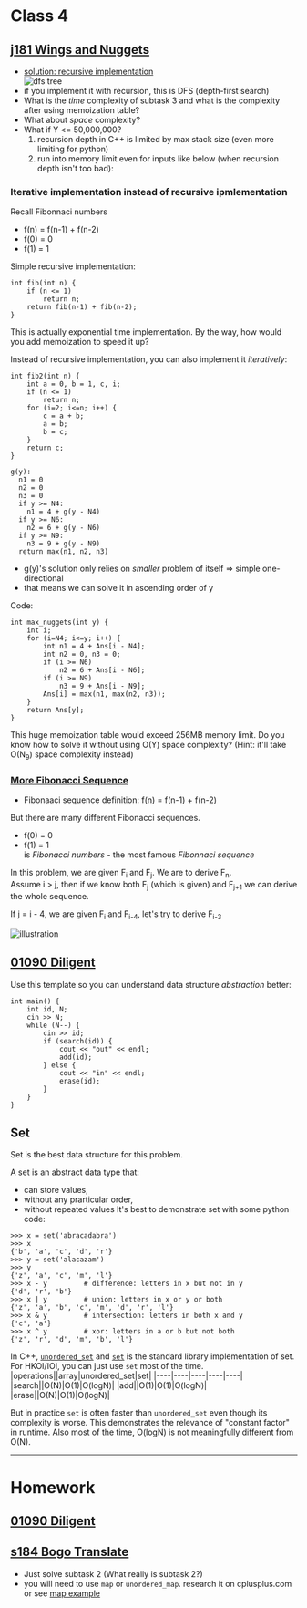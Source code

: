 # Class 4
## [j181 Wings and Nuggets](https://judge.hkoi.org/task/J181)
- [solution: recursive implementation](https://github.com/miyagi-sensei/j181/blob/main/v1.cpp)<br>
![dfs tree](https://github.com/miyagi-sensei/georgia/blob/main/class3/j181.jpeg)
- if you implement it with recursion, this is DFS (depth-first search)
- What is the *time* complexity of subtask 3 and what is the complexity after using memoization table?
- What about *space* complexity?
- What if Y <= 50,000,000?
    1. recursion depth in C++ is limited by max stack size (even more limiting for python)
    2. run into memory limit even for inputs like below (when recursion depth isn't too bad):

### Iterative implementation instead of recursive ipmlementation
Recall Fibonnaci numbers
- f(n) = f(n-1) + f(n-2)
- f(0) = 0
- f(1) = 1

Simple recursive implementation:
```
int fib(int n) {
    if (n <= 1)
        return n;
    return fib(n-1) + fib(n-2);
}
```
This is actually exponential time implementation. By the way, how would you add memoization to speed it up?

Instead of recursive implementation, you can also implement it *iteratively*:
```
int fib2(int n) {
    int a = 0, b = 1, c, i;
    if (n <= 1)
        return n;
    for (i=2; i<=n; i++) {
        c = a + b;
        a = b;
        b = c;
    }
    return c;
}
```
```
g(y):
  n1 = 0
  n2 = 0
  n3 = 0
  if y >= N4:
    n1 = 4 + g(y - N4)
  if y >= N6:
    n2 = 6 + g(y - N6)
  if y >= N9:
    n3 = 9 + g(y - N9)
  return max(n1, n2, n3)
```
- g(y)'s solution only relies on *smaller* problem of itself => simple one-directional
- that means we can solve it in ascending order of y

Code:
```
int max_nuggets(int y) {
    int i;
    for (i=N4; i<=y; i++) {
        int n1 = 4 + Ans[i - N4];
        int n2 = 0, n3 = 0;
        if (i >= N6)
            n2 = 6 + Ans[i - N6];
        if (i >= N9)
            n3 = 9 + Ans[i - N9];
        Ans[i] = max(n1, max(n2, n3));
    }
    return Ans[y];
}
```
This huge memoization table would exceed 256MB memory limit. Do you know how to solve it without using O(Y) space complexity? 
(Hint: it'll take O(N<sub>9</sub>) space complexity instead)

### [More Fibonacci Sequence](https://judge.hkoi.org/task/M1323)
- Fibonaaci sequence definition: f(n) = f(n-1) + f(n-2)

But there are many different Fibonacci sequences.
- f(0) = 0
- f(1) = 1<br>
is *Fibonacci numbers* - the most famous *Fibonnaci sequence*

In this problem, we are given F<sub>i</sub> and F<sub>j</sub>. We are to derive F<sub>n</sub>.<br>
Assume i > j, then if we know both F<sub>j</sub> (which is given) and F<sub>j+1</sub> we can derive the whole sequence.

If j = i - 4, we are given F<sub>i</sub> and F<sub>i-4</sub>, let's try to derive F<sub>i-3</sub>

![illustration](https://github.com/miyagi-sensei/georgia/blob/main/class4/m1323.jpeg)

## [01090 Diligent](https://judge.hkoi.org/task/01090)
Use this template so you can understand data structure *abstraction* better:
```
int main() {
    int id, N;
    cin >> N;
    while (N--) {
        cin >> id;
        if (search(id)) {
            cout << "out" << endl;
            add(id);
        } else {
            cout << "in" << endl;
            erase(id);
        }
    }
}
```

## Set
Set is the best data structure for this problem.

A set is an abstract data type that:
- can store values,
- without any prarticular order,
- without repeated values
It's best to demonstrate set with some python code:
```
>>> x = set('abracadabra')
>>> x
{'b', 'a', 'c', 'd', 'r'}
>>> y = set('alacazam')
>>> y
{'z', 'a', 'c', 'm', 'l'}
>>> x - y         # difference: letters in x but not in y
{'d', 'r', 'b'}
>>> x | y         # union: letters in x or y or both
{'z', 'a', 'b', 'c', 'm', 'd', 'r', 'l'}
>>> x & y         # intersection: letters in both x and y
{'c', 'a'}
>>> x ^ y         # xor: letters in a or b but not both
{'z', 'r', 'd', 'm', 'b', 'l'}
```
In C++, [`unordered_set`](https://www.cplusplus.com/reference/unordered_set/unordered_set/) and [`set`](https://www.cplusplus.com/reference/set/set) is the standard library implementation of set. For HKOI/IOI, you can just use `set` most of the time.
|operations||array|unordered_set|set|
|----|----|----|----|----|
|search||O(N)|O(1)|O(logN)|
|add||O(1)|O(1)|O(logN)|
|erase||O(N)|O(1)|O(logN)|

But in practice `set` is often faster than `unordered_set` even though its complexity is worse. This demonstrates the relevance of "constant factor" in runtime. Also most of the time, O(logN) is not meaningfully different from O(N).

---

# Homework
## [01090 Diligent](https://judge.hkoi.org/task/01090)
## [s184 Bogo Translate](https://judge.hkoi.org/task/s184)
- Just solve subtask 2 (What really is subtask 2?)
- you will need to use `map` or `unordered_map`. research it on cplusplus.com or see [map example](https://replit.com/@haye/dgs#s184/map_demo.cpp)
